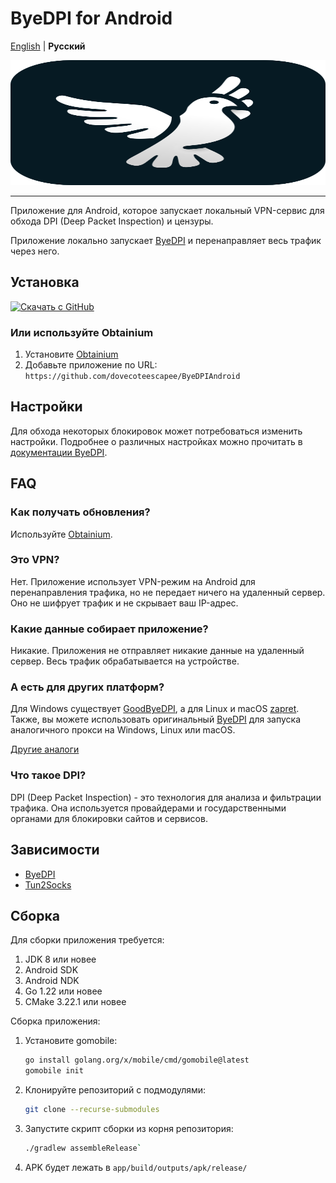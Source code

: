 # ByeDPI for Android

[English](README.md) | **Русский**

<div style="text-align: center;">
  <img src=".github/images/logo.svg" width="100%" height="200px">
</div>

---

Приложение для Android, которое запускает локальный VPN-сервис для обхода DPI (Deep Packet Inspection) и цензуры.

Приложение локально запускает [ByeDPI](https://github.com/hufrea/byedpi) и перенаправляет весь трафик через него.

## Установка

[<img src="https://github.com/machiav3lli/oandbackupx/blob/034b226cea5c1b30eb4f6a6f313e4dadcbb0ece4/badge_github.png"
    alt="Скачать с GitHub"
    height="80">](https://github.com/dovecoteescapee/ByeDPIAndroid/releases)

### Или используйте Obtainium

1. Установите [Obtainium](https://github.com/ImranR98/Obtainium?tab=readme-ov-file#installation)
2. Добавьте приложение по URL:  
   `https://github.com/dovecoteescapee/ByeDPIAndroid`

## Настройки

Для обхода некоторых блокировок может потребоваться изменить настройки. Подробнее о различных настройках можно прочитать в [документации ByeDPI](https://github.com/hufrea/byedpi#readme-ov-file).

## FAQ

### Как получать обновления?

Используйте [Obtainium](#или-используйте-obtainium).

### Это VPN?

Нет. Приложение использует VPN-режим на Android для перенаправления трафика, но не передает ничего на удаленный сервер. Оно не шифрует трафик и не скрывает ваш IP-адрес.

### Какие данные собирает приложение?

Никакие. Приложения не отправляет никакие данные на удаленный сервер. Весь трафик обрабатывается на устройстве.

### А есть для других платформ?

Для Windows существует [GoodByeDPI](https://github.com/ValdikSS/GoodbyeDPI), а для Linux и macOS [zapret](https://github.com/bol-van/zapret). Также, вы можете использовать оригинальный [ByeDPI](https://github.com/hufrea/byedpi) для запуска аналогичного прокси на Windows, Linux или macOS.

[Другие аналоги](https://github.com/ValdikSS/GoodbyeDPI?tab=readme-ov-file#similar-projects)

### Что такое DPI?

DPI (Deep Packet Inspection) - это технология для анализа и фильтрации трафика. Она используется провайдерами и государственными органами для блокировки сайтов и сервисов. 

## Зависимости

- [ByeDPI](https://github.com/hufrea/byedpi)
- [Tun2Socks](https://github.com/xjasonlyu/tun2socks)

## Сборка

Для сборки приложения требуется:

1. JDK 8 или новее
2. Android SDK
3. Android NDK
4. Go 1.22 или новее
5. CMake 3.22.1 или новее

Сборка приложения:

1. Установите gomobile:
   ```bash
   go install golang.org/x/mobile/cmd/gomobile@latest
   gomobile init
   ```
2. Клонируйте репозиторий с подмодулями:
   ```bash 
   git clone --recurse-submodules
   ```
3. Запустите скрипт сборки из корня репозитория:
   ```bash
   ./gradlew assembleRelease`
   ```
4. APK будет лежать в `app/build/outputs/apk/release/`

